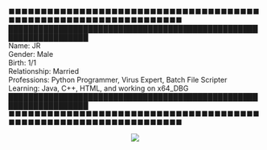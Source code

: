 ■■■■■■■■■■■■■■■■■■■■■■■■■■■■■■■■■■■■■■■■■■■■■■■■■■■■■■■■■■■■■■■■■■    
██████████████████████████████████████████████████████████████████   
Name: JR   
Gender: Male   
Birth: 1/1   
Relationship: Married   
Professions: Python Programmer, Virus Expert, Batch File Scripter     
Learning: Java, C++, HTML, and working on x64_DBG   
██████████████████████████████████████████████████████████████████
■■■■■■■■■■■■■■■■■■■■■■■■■■■■■■■■■■■■■■■■■■■■■■■■■■■■■■■■■■■■■■■■■■    
<p align="center">  
<img src="https://i.gifer.com/Ebvp.gif">
</p>





<!--
**Jr24x/Jr24x** is a ✨ _special_ ✨ repository because its `README.md` (this file) appears on your GitHub profile.

